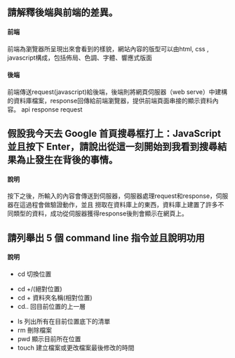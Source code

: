 ## 請解釋後端與前端的差異。

#### 前端
前端為瀏覽器所呈現出來會看到的樣貌，網站內容的版型可以由html, css , javascript構成，包括佈局、色調、字體、響應式版面

#### 後端
前端傳送request(javascript)給後端，後端則將網頁伺服器（web serve）中建構的資料庫檔案，response回傳給前端瀏覽器，提供前端頁面串接的顯示資料內容。
api
response
request


## 假設我今天去 Google 首頁搜尋框打上：JavaScript 並且按下 Enter，請說出從這一刻開始到我看到搜尋結果為止發生在背後的事情。

#### 說明
按下之後，所輸入的內容會傳送到伺服器，伺服器處理request和response，伺服器在這過程會做驗證動作，並且
撈取在資料庫上的東西，資料庫上建置了許多不同類型的資料，成功從伺服器獲得response後則會顯示在網頁上。


## 請列舉出 5 個 command line 指令並且說明功用
#### 說明
* cd 切換位置 
- cd +/(絕對位置) 
- cd + 資料夾名稱(相對位置)
- cd.. 回目前位置的上一層
* ls 列出所有在目前位置底下的清單
* rm 刪除檔案
* pwd 顯示目前所在位置
* touch 建立檔案或更改檔案最後修改的時間

